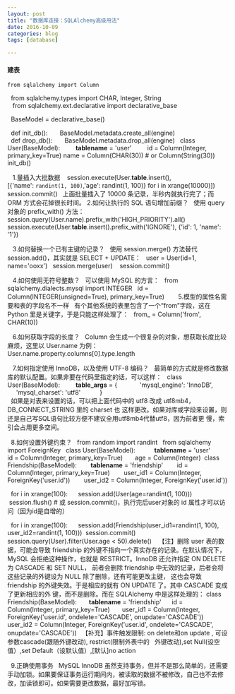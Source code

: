 ```yaml
---
layout: post
title: "数据库连接：SQLAlchemy高级用法"
date: 2016-10-09
categories: blog
tags: [database]

---
```



#### 建表
    from sqlalchemy import Column
    from sqlalchemy.types import CHAR, Integer, String
    
    from sqlalchemy.ext.declarative import declarative_base
    
    BaseModel = declarative_base()
    
    def init_db():
        BaseModel.metadata.create_all(engine)	
    def drop_db():
        BaseModel.metadata.drop_all(engine)
    class User(BaseModel):
          __tablename__ = 'user'
          id = Column(Integer, primary_key=True)
	   name = Column(CHAR(30)) # or Column(String(30))
    init_db()
    
    1.量插入大批数据
     session.execute(User.__table__.insert(),   
    [{'name': `randint(1, 100)`,'age': randint(1, 100)} for i in xrange(10000)])
    session.commit()
    上面批量插入了 10000 条记录，半秒内就执行完了；而 ORM 方式会花掉很长时间。
    2.如何让执行的 SQL 语句增加前缀？
    使用 query 对象的 prefix_with() 方法：
    session.query(User.name).prefix_with('HIGH_PRIORITY').all()
    session.execute(User.__table__.insert().prefix_with('IGNORE'), {'id': 1, 'name': '1'})

    3.如何替换一个已有主键的记录？
    使用 session.merge() 方法替代 session.add()，其实就是 SELECT + UPDATE：
    user = User(id=1, name='ooxx')
    session.merge(user)
    session.commit()
    
    4.如何使用无符号整数？
    可以使用 MySQL 的方言：
    from sqlalchemy.dialects.mysql import INTEGER
    id = Column(INTEGER(unsigned=True), primary_key=True)
    
    5.模型的属性名需要和表的字段名不一样
    有个其他系统的表里包含了一个“from”字段，这在 Python 里是关键字，于是只能这样处理了：
    from_ = Column('from', CHAR(10))
    
    6.如何获取字段的长度？
    Column 会生成一个很复杂的对象，想获取长度比较麻烦，这里以 User.name 为例：
    User.name.property.columns[0].type.length

    7.如何指定使用 InnoDB，以及使用 UTF-8 编码？
    最简单的方式就是修改数据库的默认配置。如果非要在代码里指定的话，可以这样：
    class User(BaseModel):
          __table_args__ = {
               'mysql_engine': 'InnoDB',
               'mysql_charset': 'utf8'
           }	   
    如果是对表来设置的话，可以把上面代码中的 utf8 改成 utf8mb4，DB_CONNECT_STRING 里的 charset 也
    这样更改。如果对库或字段来设置，则还是自己写SQL语句比较方便不建议全用utf8mb4代替utf8，因为前者更
    慢，索引会占用更多空间。

   8.如何设置外键约束？
   from random import randint
   from sqlalchemy import ForeignKey
   class User(BaseModel):
          __tablename__ = 'user'
          id = Column(Integer, primary_key=True)
          age = Column(Integer)
   class Friendship(BaseModel):
          __tablename__ = 'friendship'
          id = Column(Integer, primary_key=True)
          user_id1 = Column(Integer, ForeignKey('user.id'))
          user_id2 = Column(Integer, ForeignKey('user.id'))
	  
   for i in xrange(100):
       session.add(User(age=randint(1, 100)))
   session.flush() # 或 session.commit()，执行完后user对象的 id 属性才可以访问（因为id是自增的）
    
   for i in xrange(100):
       session.add(Friendship(user_id1=randint(1, 100), user_id2=randint(1, 100)))
   session.commit()
   session.query(User).filter(User.age < 50).delete()   
  【注】删除 user 表的数据，可能会导致 friendship 的外键不指向一个真实存在的记录。在默认情况下，
   MySQL 会拒绝这种操作，也就是 RESTRICT。InnoDB 还允许指定 ON DELETE 为 CASCADE 和 SET NULL，
   前者会删除 friendship 中无效的记录，后者会将这些记录的外键设为 NULL 除了删除，还有可能更改主键，
   这也会导致 friendship 的外键失效。于是相应的就有 ON UPDATE 了。其中 CASCADE 变成了更新相应的外
   键，而不是删除。而在 SQLAlchemy 中是这样处理的：
   class Friendship(BaseModel):
        __tablename__ = 'friendship'
        id = Column(Integer, primary_key=True)
        user_id1 = Column(Integer, ForeignKey('user.id', ondelete='CASCADE', onupdate='CASCADE'))
        user_id2 = Column(Integer, ForeignKey('user.id', ondelete='CASCADE', onupdate='CASCADE'))
   【补充】事件触发限制: on delete和on update , 可设参数cascade(跟随外键改动), restrict(限制外表中的
   外键改动),set Null(设空值）,set Default（设默认值）,[默认]no action
      
   9.正确使用事务
   MySQL InnoDB 虽然支持事务，但并不是那么简单的，还需要手动加锁。如果要保证事务运行期间内，被读取的数据不被修改，自己也不去修改，加读锁即可。如果需要更改数据，最好加写锁。
 

